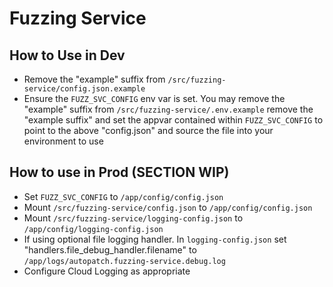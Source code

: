 # Fuzzing Service

## How to Use in Dev

-  Remove the "example" suffix from `/src/fuzzing-service/config.json.example`
- Ensure the `FUZZ_SVC_CONFIG` env var is set.  You may remove the "example" suffix from `/src/fuzzing-service/.env.example` remove the "example suffix" and set the appvar contained within `FUZZ_SVC_CONFIG` to point to the above "config.json" and source the file into your environment to use 

## How to use in Prod (SECTION WIP)

- Set `FUZZ_SVC_CONFIG` to `/app/config/config.json`
- Mount `/src/fuzzing-service/config.json` to `/app/config/config.json`
- Mount `/src/fuzzing-service/logging-config.json` to `/app/config/logging-config.json`
- If using optional file logging handler.  In `logging-config.json` set "handlers.file_debug_handler.filename" to `/app/logs/autopatch.fuzzing-service.debug.log`
- Configure Cloud Logging as appropriate